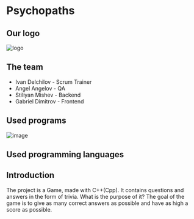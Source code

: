 # Psychopaths
## Our logo
![logo](https://user-images.githubusercontent.com/107105752/207446933-9446d73e-2a37-4964-a05f-96912a7f4eb5.png)
## The team
- Ivan Delchilov - Scrum Trainer
- Angel Angelov - QA
- Stiliyan Mishev - Backend
- Gabriel Dimitrov - Frontend
## Used programs
![image](https://user-images.githubusercontent.com/107105752/207449103-3f93b91e-3e64-43e8-a1c3-4bdf7b05a70f.png)
## Used programming languages

## Introduction
The project is a Game, made with C++(Cpp). It contains questions and answers in the form of trivia. What is the purpose of it? The goal of the game is to give as many correct answers as possible and have as high a score as possible.
